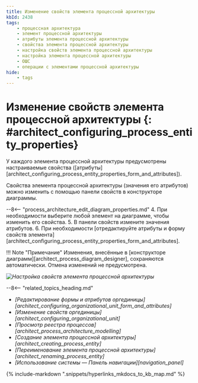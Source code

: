 ```yaml
---
title: Изменение свойств элемента процессной архитектуры
kbId: 2438
tags:
    - процессная архитектура
    - элемент процессной архитектуры
    - атрибуты элемента процессной архитектуры
    - свойства элемента процессной архитектуры
    - настройка свойств элемента процессной архитектуры
    - настройка элемента процессной архитектуры
    - ОШС
    - операции с элементами процессной архитектуры
hide:
    - tags
---
```


# Изменение свойств элемента процессной архитектуры {: #architect_configuring_process_entity_properties}

У каждого элемента процессной архитектуры предусмотрены настраиваемые свойства ([атрибуты][architect_configuring_process_entity_properties_form_and_attributes]).

Свойства элемента процессной архитектуры (значения его атрибутов) можно изменить с помощью панели свойств в конструкторе диаграммы.

--8<-- "process_architecture_edit_diagram_properties.md"
4. При необходимости выберите любой элемент на диаграмме, чтобы изменить его свойства.
5. В панели свойств измените значения атрибутов.
6. При необходимости [отредактируйте атрибуты и форму свойств элемента][architect_configuring_process_entity_properties_form_and_attributes].

!!! Note "Примечание"
    Изменения, внесённые в [конструкторе диаграмм][architect_process_diagram_designer], сохраняются автоматически. Отмена изменений не предусмотрена.

*![Настройка свойств элемента процессной архитектуры](configuring_process_entity_properties.png)*

<div class="relatedTopics">

--8<-- "related_topics_heading.md"

- *[Редактирование формы и атрибутов оргединицы][architect_configuring_organizational_unit_form_and_attributes]*
- *[Изменение свойств оргединицы][architect_configuring_organizational_unit]*
- *[Просмотр реестра процессов][architect_process_architecture_modelling]*
- *[Создание элемента процессной архитектуры][architect_creating_process_entity]*
- *[Переименование элемента процессной архитектуры][architect_renaming_process_entity]*
- *[Использование системы — Панель навигации][navigation_panel]*

</div>

{% include-markdown ".snippets/hyperlinks_mkdocs_to_kb_map.md" %}
